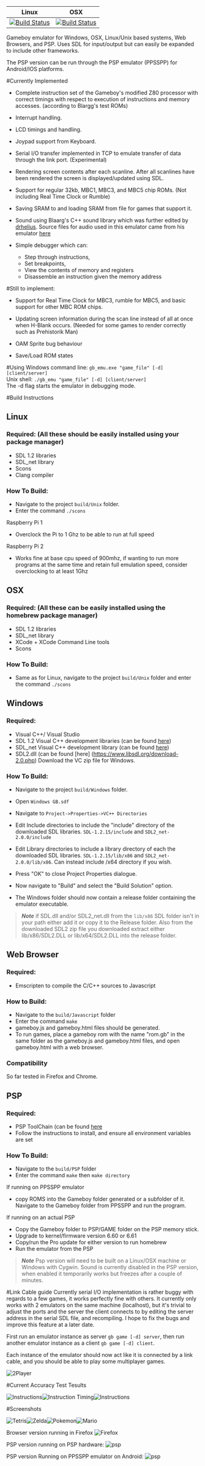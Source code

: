 
| Linux                           | OSX                             |
|---------------------------------|---------------------------------|
| [![Build Status](https://travis-ci.org/RossMeikleham/GB-Emu-C.svg?branch=master)](https://travis-ci.org/RossMeikleham/GB-Emu-C) | [![Build Status](https://travis-ci.org/RossMeikleham/GB-Emu-C.svg?branch=OSX)](https://travis-ci.org/RossMeikleham/GB-Emu-C) |


Gameboy emulator for Windows, OSX, Linux/Unix based systems, Web Browsers, and PSP.
Uses SDL for input/output but can easily be expanded to include other frameworks.

The PSP version can be run through the PSP emulator (PPSSPP) for Android/IOS platforms.


#Currently Implemented

- Complete instruction set of the Gameboy's modified 
  Z80 processor with correct timings with respect to 
  execution of instructions and memory accesses.
  (according to Blargg's test ROMs)

- Interrupt handling.

- LCD timings and handling.

- Joypad support from Keyboard.

- Serial I/O transfer implemented in TCP to emulate transfer of
  data through the link port. (Experimental) 

- Rendering screen contents after each scanline. After all
  scanlines have been rendered the screen is displayed/updated 
  using SDL.

- Support for regular 32kb, MBC1, MBC3, and MBC5 chip ROMs. (Not including Real Time Clock or Rumble)

- Saving SRAM to and loading SRAM from file for games that support it.

- Sound using Blaarg's C++ sound library which was further edited  by [drhelius]( https://github.com/drhelius). Source files for audio used in this emulator came from his emulator [here](https://github.com/drhelius/Gearboy/tree/master/src/audio)

- Simple debugger which can:  
   - Step through instructions,
   - Set breakpoints,
   - View the contents of memory and registers
   - Disassemble an instruction given the memory address



#Still to implement:

- Support for Real Time Clock for MBC3, rumble for MBC5, and basic support 
  for other MBC ROM chips.

- Updating screen information during the scan line instead
  of all at once when H-Blank occurs. 
  (Needed for some games to render correctly such as Prehistorik Man)

- OAM Sprite bug behaviour

- Save/Load ROM states

#Using 
Windows command line: `gb_emu.exe "game_file" [-d] [client/server]`
<br>
Unix shell: `./gb_emu "game_file" [-d] [client/server]` 
<br>
The -d flag starts the emulator in debugging mode.


#Build Instructions

## Linux

### Required: (All these should be easily installed using your package manager)

- SDL 1.2 libraries
- SDL_net library
- Scons 
- Clang compiler 

### How To Build:
- Navigate to the project `build/Unix` folder.
- Enter the command `./scons`
 
Raspberry Pi 1
 - Overclock the Pi to 1 Ghz to be able to run at full speed
 
Raspberry Pi 2
 - Works fine at base cpu speed of 900mhz, if wanting to run more programs at the same time
   and retain full emulation speed, consider overclocking to at least 1Ghz


## OSX

### Required: (All these can be easily installed using the homebrew package manager)

- SDL 1.2 libraries
- SDL_net library
- XCode + XCode Command Line tools 
- Scons

### How To Build:
- Same as for Linux, navigate to the project `build/Unix` folder and enter the command `./scons`

## Windows

### Required:
- Visual C++/ Visual Studio
- SDL 1.2 Visual C++ development libraries (can be found [here](https://www.libsdl.org/download-1.2.php))
- SDL_net Visual C++ development library (can be found [here](https://www.libsdl.org/projects/SDL_net/))
- SDL2.dll (can be found [here] (https://www.libsdl.org/download-2.0.php) Download the VC zip file for Windows.
### How To Build:

- Navigate to the project `build/Windows` folder.

- Open `Windows GB.sdf`

- Navigate to `Project->Properties->VC++ Directories`

- Edit Include directories to include the "include" directory of the downloaded SDL libraries. `SDL-1.2.15/include`
  and `SDL2_net-2.0.0/include`

- Edit Library directories to include a library directory of each the downloaded SDL libraries. `SDL-1.2.15/lib/x86`
  and `SDL2_net-2.0.0/lib/x86`. Can instead include /x64 directory if you wish.

- Press "OK" to close Project Properties dialogue.
- Now navigate to "Build" and select the "Build Solution" option.
- The Windows folder should now contain a release folder containing the emulator executable.

> ***Note*** if SDL.dll and/or SDL2_net.dll from the `lib/x86` SDL folder isn't in your path either add it or copy it to the Release folder. Also from the downloaded SDL2 zip file you downloaded extract either lib/x86/SDL2.DLL or lib/x64/SDL2.DLL into the release folder. 


## Web Browser

### Required:
- Emscripten to compile the C/C++ sources to Javascript

### How to Build:
- Navigate to the `build/Javascript` folder
- Enter the command `make`
- gameboy.js and gameboy.html files should be generated.
- To run games, place a gameboy rom with the name "rom.gb" in the same folder
  as the gameboy.js and gameboy.html files, and open gameboy.html with a web browser.

### Compatibility
So far tested in Firefox and Chrome.


## PSP

### Required:

- PSP ToolChain (can be found [here](https://github.com/pspdev/psptoolchain)
- Follow the instructions to install, and ensure all environment variables are set

### How To Build:
- Navigate to the `build/PSP` folder
- Enter the command `make` then `make directory`

If running on PPSSPP emulator
- copy ROMS into the Gameboy folder generated or a subfolder of it. Navigate to the Gameboy folder from PPSSPP and run the program.

If running on an actual PSP
- Copy the Gameboy folder to PSP/GAME folder on the PSP memory stick.
- Upgrade to kernel/firmware version 6.60 or 6.61
- Copy/run the Pro update for either version to run homebrew
- Run the emulator from the PSP



> ***Note*** Psp version will need to be built on a Linux/OSX machine or Windows with Cygwin. Sound is currently disabled in the PSP version, when enabled it temporarily works but freezes after a couple of minutes. 

#Link Cable guide
Currently serial I/O implementation is rather buggy with regards to a few
games, it works perfectly fine with others. It currently only works with
2 emulators on the same machine (localhost), but it's trivial to adjust the ports and the server
the client connects to by editing the server address in the serial SDL file, and recompiling.
I hope to fix the bugs and improve this feature at a later date.

First run an emulator instance as server `gb game [-d] server`, then 
run another emulator instance as a client `gb game [-d] client`.

Each instance of the emulator should now act like it is connected by a link cable,
and you should be able to play some multiplayer games.

![2Player](/images/linkcable.png?raw=true)

#Current Accuracy Test Tesults

![Instructions](/images/instrs.png?raw=true)![Instruction Timing](/images/timing.png?raw=true)![Instructions](/images/mem_timing.png?raw=true)



#Screenshots

![Tetris](/images/tetris.png?raw=true)![Zelda](/images/zelda.png?raw=true)![Pokemon](/images/poke.png?raw=true)![Mario](/images/mario.png?raw=true)

Browser version running in Firefox
![Firefox](/images/javascript.png?raw=true)

PSP version running on PSP hardware:
![psp](/images/psp.jpg?raw=true)

PSP version Running on PPSSPP emulator on Android:
![psp](/images/pok.png?raw=true)
